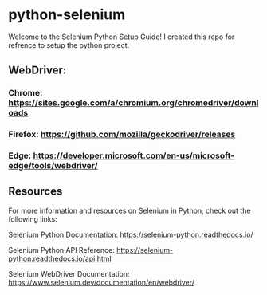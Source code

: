# python-selenium

Welcome to the Selenium Python Setup Guide! I created this repo for refrence to setup the python project.



## WebDriver: 
### Chrome: https://sites.google.com/a/chromium.org/chromedriver/downloads
### Firefox: https://github.com/mozilla/geckodriver/releases
### Edge: https://developer.microsoft.com/en-us/microsoft-edge/tools/webdriver/

## Resources
For more information and resources on Selenium in Python, check out the following links:

Selenium Python Documentation: https://selenium-python.readthedocs.io/

Selenium Python API Reference: https://selenium-python.readthedocs.io/api.html

Selenium WebDriver Documentation: https://www.selenium.dev/documentation/en/webdriver/